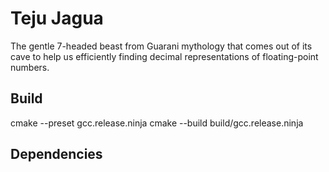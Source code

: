 # Teju Jagua

The gentle 7-headed beast from Guarani mythology that comes out of its cave to
help us efficiently finding decimal representations of floating-point numbers.

## Build

cmake --preset gcc.release.ninja
cmake --build build/gcc.release.ninja

## Dependencies


